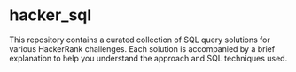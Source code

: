# hacker_sql
This repository contains a curated collection of SQL query solutions for various HackerRank challenges. Each solution is accompanied by a brief explanation to help you understand the approach and SQL techniques used. 
